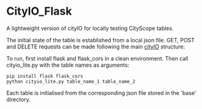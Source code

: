 # CityIO_Flask

A lightweight version of cityIO for locally testing CityScope tables.

The initial state of the table is established from a local json file. GET, POST and DELETE requests can be made following the main [cityIO](https://cityscope.media.mit.edu/backend/API) structure: 

To run, first install flask and flask_cors in a clean environment. Then call cityio_lite.py with the table names as arguments:
```
pip install flask flask_cors
python cityio_lite.py table_name_1 table_name_2
```

Each table is initialised from the corresponding json file stored in the 'base' directory.